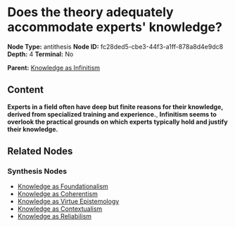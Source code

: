 # Does the theory adequately accommodate experts' knowledge?

**Node Type:** antithesis
**Node ID:** fc28ded5-cbe3-44f3-a1ff-878a8d4e9dc8
**Depth:** 4
**Terminal:** No

**Parent:** [Knowledge as Infinitism](knowledge-as-infinitism-synthesis-09c661bf-cbcd-4f4a-9520-b92f40ce8c7f.md)

## Content

**Experts in a field often have deep but finite reasons for their knowledge, derived from specialized training and experience.**, **Infinitism seems to overlook the practical grounds on which experts typically hold and justify their knowledge.**

## Related Nodes

### Synthesis Nodes

- [Knowledge as Foundationalism](knowledge-as-foundationalism-synthesis-e5bce596-648c-4da7-a91c-978931e54cf3.md)
- [Knowledge as Coherentism](knowledge-as-coherentism-synthesis-17a19794-757f-4eff-a0d6-246d20ce4ba0.md)
- [Knowledge as Virtue Epistemology](knowledge-as-virtue-epistemology-synthesis-2d04bfb4-cf8d-45a5-9eda-c54acee0926f.md)
- [Knowledge as Contextualism](knowledge-as-contextualism-synthesis-787de324-0737-46d1-b4ff-28972faa6751.md)
- [Knowledge as Reliabilism](knowledge-as-reliabilism-synthesis-f9a5b086-535c-4afe-9419-6fdf27efa14a.md)
